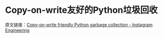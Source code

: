 # Copy-on-write友好的Python垃圾回收

原文链接：[Copy-on-write friendly Python garbage collection - Instagram Engineering](https://instagram-engineering.com/copy-on-write-friendly-python-garbage-collection-ad6ed5233ddf)